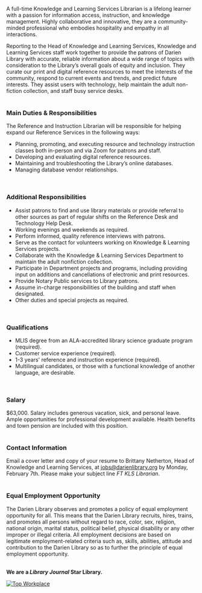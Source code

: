 A full-time Knowledge and Learning Services Librarian is a lifelong learner with a passion for information access, instruction, and knowledge management. Highly collaborative and innovative, they are a community-minded professional who embodies hospitality and empathy in all interactions.

Reporting to the Head of Knowledge and Learning Services, Knowledge and Learning Services staff work together to provide the patrons of Darien Library with accurate, reliable information about a wide range of topics with consideration to the Library’s overall goals of equity and inclusion. They curate our print and digital reference resources to meet the interests of the community, respond to current events and trends, and predict future interests. They assist users with technology, help maintain the adult non-fiction collection, and staff busy service desks.
<br />
<br />

### Main Duties & Responsibilities
The Reference and Instruction Librarian will be responsible for helping expand our Reference Services in the following ways:

* Planning, promoting, and executing resource and technology instruction classes both in-person and via Zoom for patrons and staff.
* Developing and evaluating digital reference resources.
* Maintaining and troubleshooting the Library’s online databases.
* Managing database vendor relationships.
<br />

### Additional Responsibilities
* Assist patrons to find and use library materials or provide referral to other sources as part of regular shifts on the Reference Desk and Technology Help Desk.
* Working evenings and weekends as required.
* Perform informed, quality reference interviews with patrons.
* Serve as the contact for volunteers working on Knowledge & Learning Services projects.
* Collaborate with the Knowledge & Learning Services Department to maintain the adult nonfiction collection.
* Participate in Department projects and programs, including providing input on additions and cancellations of electronic and print resources.
* Provide Notary Public services to Library patrons.
* Assume in-charge responsibilities of the building and staff when designated.
* Other duties and special projects as required.
<br />

### Qualifications
* MLIS degree from an ALA-accredited library science graduate program (required).
* Customer service experience (required).
* 1-3 years' reference and instruction experience (required).
* Multilingual candidates, or those with a functional knowledge of another language, are desirable.
<br />


### Salary 
$63,000. Salary includes generous vacation, sick, and personal leave. Ample opportunities for professional development available. Health benefits and town pension are included with this position.<br />
<br />

### Contact Information
Email a cover letter and copy of your resume to Brittany Netherton, Head of Knowledge and Learning Services, at [jobs@darienlibrary.org](mailto:jobs@darienlibrary.org "Email Brittany Netherton") by Monday, February 7th. Please make your subject line _FT KLS Librarian_. 
<br />
<br />

### Equal Employment Opportunity
The Darien Library observes and promotes a policy of equal employment opportunity for all. This means that the Darien Library recruits, hires, trains, and promotes all persons without regard to race, color, sex, religion, national origin, marital status, political belief, physical disability or any other improper or illegal criteria. All employment decisions are based on legitimate employment-related criteria such as, skills, abilities, attitude and contribution to the Darien Library so as to further the principle of equal employment opportunity.
<br />
<br />

<div class="row margin-bottom-20">

**We are a _Library Journal_ Star Library.**

<div class="col-md-3">
<a href="https://dar.to/2Re2Gd7"><img class="img-responsive" src="/uploads/logos/2018_top_places_to_work_award.jpg" alt="Top Workplace" /></a>
</div>
</div>